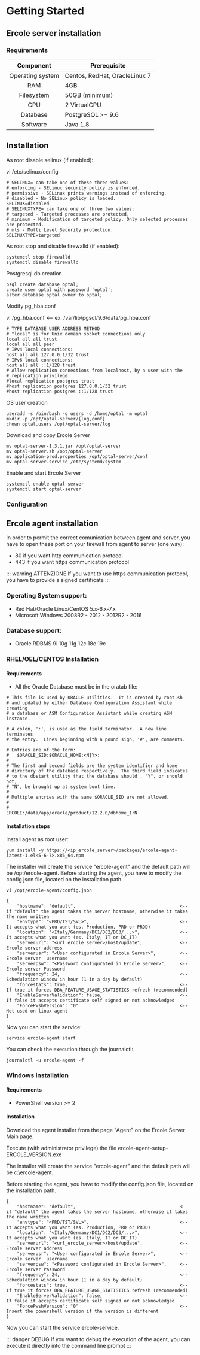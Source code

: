 # Getting Started

## Ercole server installation

### Requirements

|     Component     | Prerequisite                                 |
|:-----------------:|----------------------------------------------|
| Operating system  | Centos, RedHat, OracleLinux 7                |
| RAM               | 4GB                                          |
| Filesystem        | 50GB (minimum)                               |
| CPU               | 2 VirtualCPU                                 |
| Database          | PostgreSQL >= 9.6                            |
| Software          | Java 1.8                                     |

## Installation 

As root disable selinux (if enabled):

vi /etc/selinux/config

```
# SELINUX= can take one of these three values: 
# enforcing - SELinux security policy is enforced. 
# permissive - SELinux prints warnings instead of enforcing. 
# disabled - No SELinux policy is loaded. 
SELINUX=disabled 
# SELINUXTYPE= can take one of three two values: 
# targeted - Targeted processes are protected, 
# minimum - Modification of targeted policy. Only selected processes are protected. 
# mls - Multi Level Security protection. 
SELINUXTYPE=targeted
```

As root stop and disable firewalld (if enabled):

```
systemctl stop firewalld 
systemctl disable firewalld
```

Postgresql db creation

```
psql create database optal; 
create user optal with password 'optal';    
alter database optal owner to optal;
```

Modify pg_hba.conf

vi <Postgresql data directory>/pg_hba.conf  <-- ex. /var/lib/pgsql/9.6/data/pg_hba.conf

```
# TYPE DATABASE USER ADDRESS METHOD 
# "local" is for Unix domain socket connections only 
local all all trust 
local all all peer 
# IPv4 local connections: 
host all all 127.0.0.1/32 trust 
# IPv6 local connections: 
host all all ::1/128 trust 
# Allow replication connections from localhost, by a user with the 
# replication privilege. 
#local replication postgres trust 
#host replication postgres 127.0.0.1/32 trust 
#host replication postgres ::1/128 trust
```

OS user creation

```
useradd -s /bin/bash -g users -d /home/optal -m optal 
mkdir -p /opt/optal-server/{log,conf} 
chown optal.users /opt/optal-server/log
```

Download and copy Ercole Server 

```
mv optal-server-1.3.1.jar /opt/optal-server 
mv optal-server.sh /opt/optal-server 
mv application-prod.properties /opt/optal-server/conf 
mv optal-server.service /etc/systemd/system
```

Enable and start Ercole Server

```
systemctl enable optal-server 
systemctl start optal-server
```

### Configuration


## Ercole agent installation

In order to permit the correct comunication between agent and server, you have to open these port on your firewall from agent to server (one way):

* 80  if you want http communication protocol
* 443 if you want https communication protocol

::: warning ATTENZIONE
If you want to use https communication protocol, you have to provide a signed certificate
:::

### Operating System support:

* Red Hat/Oracle Linux/CentOS 5.x-6.x-7.x
* Microsoft Windows 2008R2 - 2012 - 2012R2 - 2016

### Database support:

* Oracle RDBMS 9i 10g 11g 12c 18c 19c

### RHEL/OEL/CENTOS Installation

#### Requirements

* All the Oracle Database must be in the oratab file:

```
# This file is used by ORACLE utilities.  It is created by root.sh
# and updated by either Database Configuration Assistant while creating
# a database or ASM Configuration Assistant while creating ASM instance.

# A colon, ':', is used as the field terminator.  A new line terminates
# the entry.  Lines beginning with a pound sign, '#', are comments.

# Entries are of the form:
#   $ORACLE_SID:$ORACLE_HOME:<N|Y>:
#
# The first and second fields are the system identifier and home
# directory of the database respectively.  The third field indicates
# to the dbstart utility that the database should , "Y", or should not,
# "N", be brought up at system boot time.
#
# Multiple entries with the same $ORACLE_SID are not allowed.
#
#
ERCOLE:/data/app/oracle/product/12.2.0/dbhome_1:N
```

#### Installation steps 

Install agent as root user:

```
yum install -y https://<ip_ercole_server>/packages/ercole-agent-latest-1.el<5-6-7>.x86_64.rpm
```

The installer will create the service "ercole-agent" and the default path will be /opt/ercole-agent.
Before starting the agent, you have to modify the config.json file, located on the installation path. 


```
vi /opt/ercole-agent/config.json

{
    "hostname": "default",                                       <-- if "default" the agent takes the server hostname, otherwise it takes the name written
    "envtype": "<PRD/TST/SVL>",                                  <-- It accepts what you want (es. Production, PRD or PROD)
    "location": "<Italy/Germany/DC1/DC2/DC3/...>",               <-- It accepts what you want (es. Italy, IT or DC_IT)
    "serverurl": "<url_ercole_server>/host/update",              <-- Ercole server address
    "serverusr": "<User configurated in Ercole Server>",         <-- Ercole server  username
    "serverpsw": "<Password configurated in Ercole Server>",     <-- Ercole server Password
    "frequency": 24,                                             <-- Schedulation window in hour (1 in a day by default)
    "forcestats": true,                                          <-- If true it forces DBA_FEATURE_USAGE_STATISTICS refresh (recommended)
    "EnableServerValidation": false,                             <-- If false it accepts certificate self signed or not acknowledged
    "ForcePwshVersion": "0"                                      <-- Not used on linux agent
}
```

Now you can start the service:

```
service ercole-agent start
```
You can check the execution through the journalctl: 

```
journalctl -u ercole-agent -f
```

### Windows installation

#### Requirements

* PowerShell version >= 2

#### Installation

Download the agent installer from the page "Agent" on the Ercole Server Main page.

Execute (with administrator privilege) the file ercole-agent-setup-ERCOLE_VERSION.exe 

The installer will create the service "ercole-agent" and the default path will be c:\ercole-agent.

Before starting the agent, you have to modify the config.json file, located on the installation path.

```
{
    "hostname": "default",                                       <-- if "default" the agent takes the server hostname, otherwise it takes the name written
    "envtype": "<PRD/TST/SVL>",                                  <-- It accepts what you want (es. Production, PRD or PROD)
    "location": "<Italy/Germany/DC1/DC2/DC3/...>",               <-- It accepts what you want (es. Italy, IT or DC_IT)
    "serverurl": "<url_ercole_server>/host/update",              <-- Ercole server address
    "serverusr": "<User configurated in Ercole Server>",         <-- Ercole server  username
    "serverpsw": "<Password configurated in Ercole Server>",     <-- Ercole server Password
    "frequency": 24,                                             <-- Schedulation window in hour (1 in a day by default)
    "forcestats": true,                                          <-- If true it forces DBA_FEATURE_USAGE_STATISTICS refresh (recommended)
    "EnableServerValidation": false,                             <-- If false it accepts certificate self signed or not acknowledged
    "ForcePwshVersion": "0"                                      <-- Insert the powershell version if the version is different
}
```

Now you can start the service ercole-service.

::: danger DEBUG
If you want to debug the execution of the agent, you can execute it directly into the command line prompt
:::